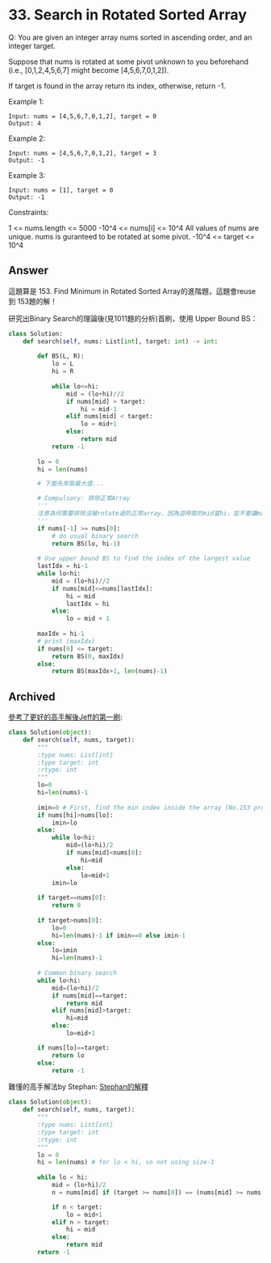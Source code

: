 # 33. Search in Rotated Sorted Array
Q: You are given an integer array nums sorted in ascending order, and an integer target.

Suppose that nums is rotated at some pivot unknown to you beforehand (i.e., [0,1,2,4,5,6,7] might become [4,5,6,7,0,1,2]).

If target is found in the array return its index, otherwise, return -1.

 

Example 1:
```
Input: nums = [4,5,6,7,0,1,2], target = 0
Output: 4
```
Example 2:
```
Input: nums = [4,5,6,7,0,1,2], target = 3
Output: -1
```
Example 3:
```
Input: nums = [1], target = 0
Output: -1
``` 

Constraints:

1 <= nums.length <= 5000
-10^4 <= nums[i] <= 10^4
All values of nums are unique.
nums is guranteed to be rotated at some pivot.
-10^4 <= target <= 10^4

## Answer
這題算是 153. Find Minimum in Rotated Sorted Array的進階題，這題會reuse到 153題的解！

研究出Binary Search的理論後(見1011題的分析)首刷，使用 Upper Bound BS：
```python
class Solution:
    def search(self, nums: List[int], target: int) -> int:
                
        def BS(L, R):
            lo = L
            hi = R
            
            while lo<=hi:
                mid = (lo+hi)//2
                if nums[mid] > target:
                    hi = mid-1
                elif nums[mid] < target:
                    lo = mid+1
                else:
                    return mid
            return -1
            
        lo = 0
        hi = len(nums)

        # 下面先來取最大值...

        # Compulsory: 排除正常Array
        '''
        注意為何需要排除沒被rotate過的正常array，因為這時取的mid當hi，並不會讓max落在lo跟hi之間，產生矛盾；但若是求min (Leetcode 153)，無論什麼情形，lo/hi的移動都不會發生這種矛質，因此不需做這種排除動作。  Cheat Sheet: 因此以後遇到 Rotation Array的問題，都先求 Min！
        '''
        if nums[-1] >= nums[0]:
            # do usual binary search
            return BS(lo, hi-1)
        
        # Use upper bound BS to find the index of the largest value
        lastIdx = hi-1
        while lo<hi:
            mid = (lo+hi)//2
            if nums[mid]<=nums[lastIdx]:
                hi = mid
                lastIdx = hi
            else:
                lo = mid + 1
                
        maxIdx = hi-1
        # print (maxIdx)
        if nums[0] <= target:
            return BS(0, maxIdx)
        else:
            return BS(maxIdx+1, len(nums)-1)
```

## Archived
[參考了更好的高手解後Jeff的第一刷](https://leetcode.com/problems/search-in-rotated-sorted-array/discuss/14425/Concise-O(log-N)-Binary-search-solution):

```python
class Solution(object):
    def search(self, nums, target):
        """
        :type nums: List[int]
        :type target: int
        :rtype: int
        """
        lo=0
        hi=len(nums)-1
        
        imin=0 # First, find the min index inside the array (No.153 problem)
        if nums[hi]>nums[lo]:
            imin=lo
        else:
            while lo<hi:
                mid=(lo+hi)/2
                if nums[mid]<nums[0]:
                    hi=mid
                else:
                    lo=mid+1
            imin=lo
        
        if target==nums[0]:
            return 0
        
        if target>nums[0]:
            lo=0
            hi=len(nums)-1 if imin==0 else imin-1
        else:
            lo=imin
            hi=len(nums)-1
            
        # Common binary search
        while lo<hi:
            mid=(lo+hi)/2
            if nums[mid]==target:
                return mid
            elif nums[mid]>target:
                hi=mid
            else:
                lo=mid+1

        if nums[lo]==target:
            return lo
        else:
            return -1
```

難懂的高手解法by Stephan:
[Stephan的解釋](https://leetcode.com/problems/search-in-rotated-sorted-array/discuss/14435/Clever-idea-making-it-simple)
```python
class Solution(object):
    def search(self, nums, target):
        """
        :type nums: List[int]
        :type target: int
        :rtype: int
        """
        lo = 0
        hi = len(nums) # for lo < hi, so not using size-1
        
        while lo < hi:
            mid = (lo+hi)/2
            n = nums[mid] if (target >= nums[0]) == (nums[mid] >= nums[0]) else float("inf") if (nums[0]<=target) else -float("inf")      # note that the "equal" case is compulsory, try to think it

            if n < target:
                lo = mid+1
            elif n > target:
                hi = mid
            else:
                return mid
        return -1
```
